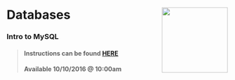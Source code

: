 # Databases <img align="right" src="https://github.com/Learning-Fuze/prototypes_C7.17/blob/assets/assets/images/logos/LF_LOGO.png?raw=true" width="150">
### Intro to MySQL

>#### Instructions can be found <a href="http://learning-fuze.github.io/prototypes_C7.17/#/Databases-MySQL-Basics" target="_blank">HERE</a>
>#### Available 10/10/2016 @ 10:00am